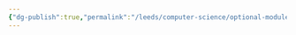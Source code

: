 ```yaml
---
{"dg-publish":true,"permalink":"/leeds/computer-science/optional-modules/intro-to-web-technologies/intro-to-web-technologies/"}
---
```





